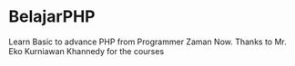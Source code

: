# BelajarPHP
Learn Basic to advance PHP from Programmer Zaman Now. Thanks to Mr. Eko Kurniawan Khannedy for the courses
